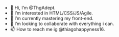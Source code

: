 - 👋 Hi, I’m @ThgAdept.
- 👀 I’m interested in HTML/CSS/JS/Agile.
- 🌱 I’m currently mastering my front-end.
- 💞️ I’m looking to collaborate with everything i can.
- 📫 How to reach me ig @thiagohappyness16.

<!---
ThgAdept/ThgAdept is a ✨ special ✨ repository because its `README.md` (this file) appears on your GitHub profile.
You can click the Preview link to take a look at your changes.
--->
